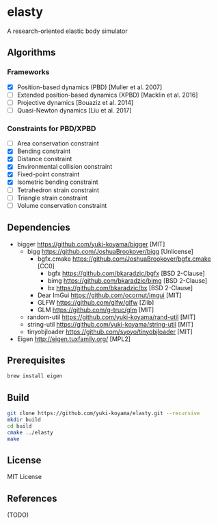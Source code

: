 # elasty

A research-oriented elastic body simulator

## Algorithms

### Frameworks

- [x] Position-based dynamics (PBD) [Muller et al. 2007]
- [ ] Extended position-based dynamics (XPBD) [Macklin et al. 2016]
- [ ] Projective dynamics [Bouaziz et al. 2014]
- [ ] Quasi-Newton dynamics [Liu et al. 2017]

### Constraints for PBD/XPBD

- [ ] Area conservation constraint
- [x] Bending constraint
- [x] Distance constraint
- [x] Environmental collision constraint
- [x] Fixed-point constraint
- [x] Isometric bending constraint
- [ ] Tetrahedron strain constraint
- [ ] Triangle strain constraint
- [ ] Volume conservation constraint

## Dependencies

- bigger <https://github.com/yuki-koyama/bigger> [MIT]
  - bigg <https://github.com/JoshuaBrookover/bigg> [Unlicense]
    - bgfx.cmake <https://github.com/JoshuaBrookover/bgfx.cmake> [CC0]
      - bgfx <https://github.com/bkaradzic/bgfx> [BSD 2-Clause]
      - bimg <https://github.com/bkaradzic/bimg> [BSD 2-Clause]
      - bx <https://github.com/bkaradzic/bx> [BSD 2-Clause]
    - Dear ImGui <https://github.com/ocornut/imgui> [MIT]
    - GLFW <https://github.com/glfw/glfw> [Zlib]
    - GLM <https://github.com/g-truc/glm> [MIT]
  - random-util <https://github.com/yuki-koyama/rand-util> [MIT]
  - string-util <https://github.com/yuki-koyama/string-util> [MIT]
  - tinyobjloader <https://github.com/syoyo/tinyobjloader> [MIT]
- Eigen <http://eigen.tuxfamily.org/> [MPL2]

## Prerequisites

```bash
brew install eigen
```

## Build

```bash
git clone https://github.com/yuki-koyama/elasty.git --recursive
mkdir build
cd build
cmake ../elasty
make
```

## License

MIT License

## References

(TODO)
